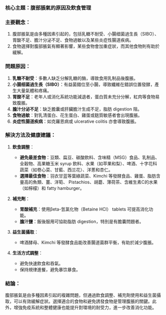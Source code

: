 ### 核心主題：腹部脹氣的原因及飲食管理

### 主要觀念：
1. 腹部脹氣是由多種因素引起的，包括乳糖不耐受、小腸细菌過生長（SIBO）、胃酸不足、膽汁分泌不足、食物過敏以及某些炎症性腸道疾病。
2. 食物選擇對腹部脹氣有顯著影響，某些食物會加重症狀，而其他食物則有助於緩解。

### 問題原因：
1. **乳糖不耐受**：多數人缺乏分解乳糖的酶，導致食用乳制品後腹脹。
2. **小腸细菌過生長（SIBO）**：有益菌錯位至小腸，導致纖維在錯誤位置發酵，產生大量氣體和疼痛。
3. **胃酸不足**：老年人或消化系統功能減退者，蛋白質未充分分解，紅肉等食物易致腹脹。
4. **膽汁分泌不足**：缺乏膽囊或肝臟膽汁生成不足，脂肪 digestion 阻。
5. **食物過敏**：對乳清蛋白、花生蛋白、雞蛋或麸質敏感者會出現腹脹。
6. **炎症性腸道疾病**：如克羅恩病或 ulcerative colitis 亦會導致腹脹。

### 解決方法及健康建議：
1. **飲食調整**：
   - **避免最差食物**：豆類、扁豆、碳酸飲料、含味精（MSG）食品、乳制品、全穀物、高果糖玉米 syrup 飲料、水果（如苹果和梨）、啤酒、十字花科蔬菜（如卷心菜、甘藍、西兰花）、洋蔥和杏仁。
   - **選擇最佳食物**：羽衣甘蓝等葉綠蔬菜、Kimchi 等發酵食品、雞蛋、脂肪含量高的魚類、薑、洋筍、 Pistachios、胡蘑、薄荷茶、含維生素C的水果（如檸檬）和 fatty hamburger。

2. **補充劑**：
   - **胃酸補充**：使用βeta-氫氯化物（Betaine HCl） tablets 可提高消化功能。
   - **膽汁鹽**：飯後服用可協助脂肪 digestion，特別是有膽囊問題者。

3. **益生菌攝取**：
   - 啤酒酵母、Kimchi 等發酵食品能改善腸道菌群平衡，有助於減少腹脹。

4. **生活方式調整**：
   - 避免快速飲食和吞氣。
   - 保持規律進餐，避免暴饮暴食。

### 結論：
腹部脹氣是由多種因素引起的複雜問題，但通過飲食調整、補充劑使用和益生菌攝取，可以有效緩解症狀。選擇適合的食物和避免誘發食物是管理腹脹的關鍵。此外，增強免疫系統和整體健康也能提升對環境的耐受力，進一步改善消化功能。